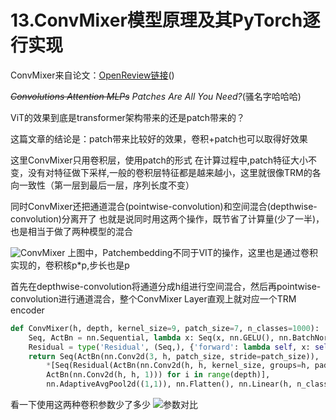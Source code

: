 # 13.ConvMixer模型原理及其PyTorch逐行实现

ConvMixer来自论文：[OpenReview链接](https://openreview.net/forum?id=TVHS5Y4dNvM)()

*~~Convolutions Attention MLPs~~ Patches Are All You Need?*(骚名字哈哈哈)

ViT的效果到底是transformer架构带来的还是patch带来的？

这篇文章的结论是：patch带来比较好的效果，卷积+patch也可以取得好效果

这里ConvMixer只用卷积层，使用patch的形式
在计算过程中,patch特征大小不变，没有对特征做下采样,一般的卷积层特征都是越来越小，这里就很像TRM的各向一致性（第一层到最后一层，序列长度不变）

同时ConvMixer还把通道混合(pointwise-convolution)和空间混合(depthwise-convolution)分离开了
也就是说同时用这两个操作，既节省了计算量(少了一半)，也是相当于做了两种模型的混合

![ConvMixer](https://pic4.zhimg.com/80/v2-8e9fa298f2cf8bb02c2c1ab7db5cc666.png)
上图中，Patchembedding不同于VIT的操作，这里也是通过卷积实现的，卷积核p*p,步长也是p

首先在depthwise-convolution将通道分成h组进行空间混合，然后再pointwise-convolution进行通道混合，整个ConvMixer Layer直观上就对应一个TRM encoder

```python
def ConvMixer(h, depth, kernel_size=9, patch_size=7, n_classes=1000):
    Seq, ActBn = nn.Sequential, lambda x: Seq(x, nn.GELU(), nn.BatchNorm2d(h))
    Residual = type('Residual', (Seq,), {'forward': lambda self, x: self[0](x) + x})
    return Seq(ActBn(nn.Conv2d(3, h, patch_size, stride=patch_size)),
        *[Seq(Residual(ActBn(nn.Conv2d(h, h, kernel_size, groups=h, padding="same"))),
        ActBn(nn.Conv2d(h, h, 1))) for i in range(depth)],
        nn.AdaptiveAvgPool2d((1,1)), nn.Flatten(), nn.Linear(h, n_classes))
```

看一下使用这两种卷积参数少了多少
![参数对比](https://pic4.zhimg.com/80/v2-67f9906a548435ee4fe8516abdfe97a3.png)